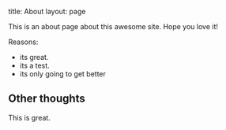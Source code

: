 title: About
layout: page


This is an about page about this awesome site.
Hope you love it!

Reasons:
- its great.
- its a test.
- its only going to get better

## Other thoughts

This is great.
